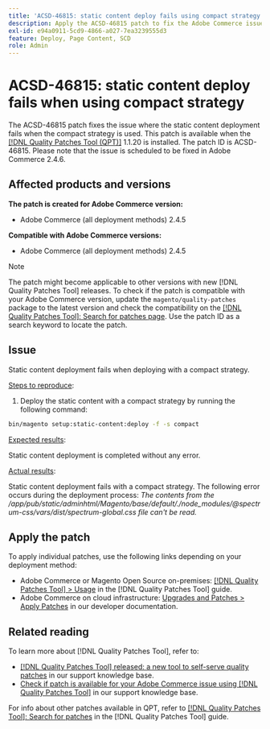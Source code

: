 ```yaml
---
title: 'ACSD-46815: static content deploy fails using compact strategy'
description: Apply the ACSD-46815 patch to fix the Adobe Commerce issue where static content deploy fails when using compact strategy.
exl-id: e94a0911-5cd9-4866-a027-7ea3239555d3
feature: Deploy, Page Content, SCD
role: Admin
---
```

# ACSD-46815: static content deploy fails when using compact strategy

The ACSD-46815 patch fixes the issue where the static content deployment fails when the compact strategy is used. This patch is available when the [[!DNL Quality Patches Tool (QPT)]](https://support.magento.com/hc/en-us/articles/360047139492) 1.1.20 is installed. The patch ID is ACSD-46815. Please note that the issue is scheduled to be fixed in Adobe Commerce 2.4.6.

## Affected products and versions

**The patch is created for Adobe Commerce version:**

* Adobe Commerce (all deployment methods) 2.4.5

**Compatible with Adobe Commerce versions:**

* Adobe Commerce (all deployment methods) 2.4.5

>[!NOTE]
>
>The patch might become applicable to other versions with new [!DNL Quality Patches Tool] releases. To check if the patch is compatible with your Adobe Commerce version, update the `magento/quality-patches` package to the latest version and check the compatibility on the [[!DNL Quality Patches Tool]: Search for patches page](https://experienceleague.adobe.com/tools/commerce-quality-patches/index.html). Use the patch ID as a search keyword to locate the patch.

## Issue

Static content deployment fails when deploying with a compact strategy.

<u>Steps to reproduce</u>:

1. Deploy the static content with a compact strategy by running the following command:

```bash
bin/magento setup:static-content:deploy -f -s compact
```

<u>Expected results</u>:

Static content deployment is completed without any error.

<u>Actual results</u>:

Static content deployment fails with a compact strategy. The following error occurs during the deployment process: *The contents from the /app/pub/static/adminhtml/Magento/base/default/./node_modules/@spectrum-css/vars/dist/spectrum-global.css file can't be read.*

## Apply the patch

To apply individual patches, use the following links depending on your deployment method:

* Adobe Commerce or Magento Open Source on-premises: [[!DNL Quality Patches Tool] > Usage](https://experienceleague.adobe.com/docs/commerce-operations/tools/quality-patches-tool/usage.html) in the [!DNL Quality Patches Tool] guide.
* Adobe Commerce on cloud infrastructure: [Upgrades and Patches > Apply Patches](https://experienceleague.adobe.com/docs/commerce-cloud-service/user-guide/develop/upgrade/apply-patches.html) in our developer documentation.

## Related reading

To learn more about [!DNL Quality Patches Tool], refer to:

* [[!DNL Quality Patches Tool] released: a new tool to self-serve quality patches](/help/announcements/adobe-commerce-announcements/magento-quality-patches-released-new-tool-to-self-serve-quality-patches.md) in our support knowledge base.
* [Check if patch is available for your Adobe Commerce issue using [!DNL Quality Patches Tool]](/help/support-tools/patches-available-in-qpt-tool/check-patch-for-magento-issue-with-magento-quality-patches.md) in our support knowledge base.

For info about other patches available in QPT, refer to [[!DNL Quality Patches Tool]: Search for patches](https://experienceleague.adobe.com/tools/commerce-quality-patches/index.html) in the [!DNL Quality Patches Tool] guide.
